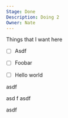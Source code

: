 ```yaml
---
Stage: Done
Description: Doing 2
Owner: Nate
---
```

Things that I want here

- [ ] Asdf
- [ ] Foobar
- [ ] Hello world



asdf

asd
f
asdf



asdf




